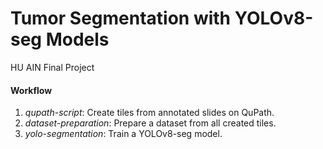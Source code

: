 # Tumor Segmentation with YOLOv8-seg Models
HU AIN Final Project

#### Workflow
1. _qupath-script_: Create tiles from annotated slides on QuPath.
2. _dataset-preparation_: Prepare a dataset from all created tiles. 
3. _yolo-segmentation_: Train a YOLOv8-seg model.
